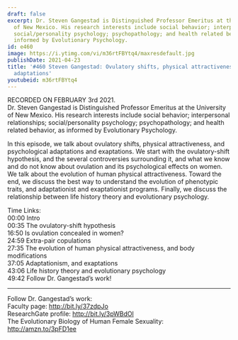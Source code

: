 ```yaml
---
draft: false
excerpt: Dr. Steven Gangestad is Distinguished Professor Emeritus at the University
  of New Mexico. His research interests include social behavior; interpersonal relationships;
  social/personality psychology; psychopathology; and health related behavior, as
  informed by Evolutionary Psychology.
id: e460
image: https://i.ytimg.com/vi/m36rtFBYtq4/maxresdefault.jpg
publishDate: 2021-04-23
title: '#460 Steven Gangestad: Ovulatory shifts, physical attractiveness, and psychological
  adaptations'
youtubeid: m36rtFBYtq4
---
```

RECORDED ON FEBRUARY 3rd 2021.  
Dr. Steven Gangestad is Distinguished Professor Emeritus at the University of New Mexico. His research interests include social behavior; interpersonal relationships; social/personality psychology; psychopathology; and health related behavior, as informed by Evolutionary Psychology.

In this episode, we talk about ovulatory shifts, physical attractiveness, and psychological adaptations and exaptations. We start with the ovulatory-shift hypothesis, and the several controversies surrounding it, and what we know and do not know about ovulation and its psychological effects on women. We talk about the evolution of human physical attractiveness. Toward the end, we discuss the best way to understand the evolution of phenotypic traits, and adaptationist and exaptationist programs. Finally, we discuss the relationship between life history theory and evolutionary psychology.

Time Links:  
00:00 Intro  
00:35  The ovulatory-shift hypothesis  
16:50  Is ovulation concealed in women?  
24:59  Extra-pair copulations  
27:35  The evolution of human physical attractiveness, and body modifications  
37:05  Adaptationism, and exaptations  
43:06  Life history theory and evolutionary psychology  
49:42  Follow Dr. Gangestad’s work!

---

Follow Dr. Gangestad’s work:  
Faculty page: http://bit.ly/37zdpJo  
ResearchGate profile: http://bit.ly/3pWBdOl  
The Evolutionary Biology of Human Female Sexuality: http://amzn.to/3pFD1ee
